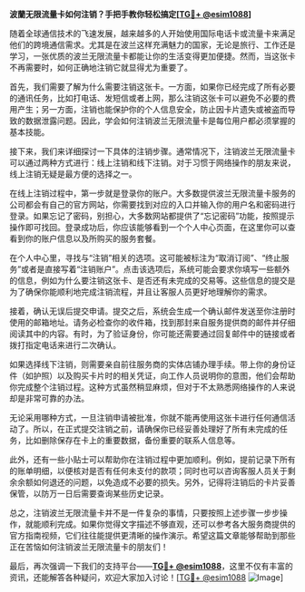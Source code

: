 **波蘭无限流量卡如何注销？手把手教你轻松搞定[[TG💪+ @esim1088](https://t.me/s/esim1088)]**

随着全球通信技术的飞速发展，越来越多的人开始使用国际电话卡或流量卡来满足他们的跨境通信需求。尤其是在波兰这样充满魅力的国家，无论是旅行、工作还是学习，一张优质的波兰无限流量卡都能让你的生活变得更加便捷。然而，当这张卡不再需要时，如何正确地注销它就显得尤为重要了。

首先，我们需要了解为什么需要注销这张卡。一方面，如果你已经完成了所有必要的通讯任务，比如打电话、发短信或者上网，那么注销这张卡可以避免不必要的费用产生；另一方面，注销也能保护你的个人信息安全，防止因卡片遗失或被盗而导致的数据泄露问题。因此，学会如何注销波兰无限流量卡是每位用户都必须掌握的基本技能。

接下来，我们来详细探讨一下具体的注销步骤。通常情况下，注销波兰无限流量卡可以通过两种方式进行：线上注销和线下注销。对于习惯于网络操作的朋友来说，线上注销无疑是最方便的选择之一。

在线上注销过程中，第一步就是登录你的账户。大多数提供波兰无限流量卡服务的公司都会有自己的官方网站，你需要找到对应的入口并输入你的用户名和密码进行登录。如果忘记了密码，别担心，大多数网站都提供了“忘记密码”功能，按照提示操作即可找回。登录成功后，你应该能够看到一个个人中心页面，在这里你可以查看到你的账户信息以及所购买的服务套餐。

在个人中心里，寻找与“注销”相关的选项。这可能被标注为“取消订阅”、“终止服务”或者是直接写着“注销账户”。点击该选项后，系统可能会要求你填写一些额外的信息，例如为什么要注销这张卡、是否还有未完成的交易等。这些信息的提交是为了确保你能顺利地完成注销流程，并且让客服人员更好地理解你的需求。

接着，确认无误后提交申请。提交之后，系统会生成一个确认邮件发送至你注册时使用的邮箱地址。请务必检查你的收件箱，找到那封来自服务提供商的邮件并仔细阅读其中的内容。有时，为了验证身份，你可能还需要通过回复邮件中的链接或者拨打指定电话来进行二次确认。

如果选择线下注销，则需要亲自前往服务商的实体店铺办理手续。带上你的身份证件（如护照）以及购买卡片时的相关凭证，向工作人员说明你的意图，他们会帮助你完成整个注销过程。这种方式虽然稍显麻烦，但对于不太熟悉网络操作的人来说却是非常可靠的办法。

无论采用哪种方式，一旦注销申请被批准，你就不能再使用这张卡进行任何通信活动了。所以，在正式提交注销之前，请确保你已经妥善处理好了所有未完成的任务，比如删除保存在卡上的重要数据，备份重要的联系人信息等。

此外，还有一些小贴士可以帮助你在注销过程中更加顺利。例如，提前记录下所有的账单明细，以便核对是否有任何未支付的款项；同时也可以咨询客服人员关于剩余余额如何退还的问题，以免造成不必要的损失。另外，记得将注销后的卡片妥善保管，以防万一日后需要查询某些历史记录。

总之，注销波兰无限流量卡并不是一件复杂的事情，只要按照上述步骤一步步操作，就能顺利完成。如果你觉得文字描述不够直观，还可以参考各大服务商提供的官方指南视频，它们往往能提供更清晰的操作演示。希望这篇文章能够帮助到那些正在苦恼如何注销波兰无限流量卡的朋友们！

最后，再次强调一下我们的支持平台——**[TG💪+ @esim1088](https://t.me/s/esim1088)**，这里不仅有丰富的资讯，还能解答各种疑问，欢迎大家加入讨论！[[TG💪+ @esim1088](https://t.me/s/esim1088) ![Image](https://i.postimg.cc/4NQfJmqS/Snipaste-2025-05-13-00-14-12.png)]